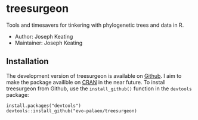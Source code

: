# treesurgeon
Tools and timesavers for tinkering with phylogenetic trees and data in R. 

- Author: Joseph Keating
- Maintainer: Joseph Keating

## Installation
The development version of treesurgeon is available on [Github](https://github.com/evo-palaeo/treesurgeon). I aim to make the package availible on [CRAN](https://cran.r-project.org/) in the near future. To install treesurgeon from Github, use the `install_github()` function in the `devtools` package:

```
install.packages("devtools")
devtools::install_github("evo-palaeo/treesurgeon)
```
